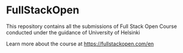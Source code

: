 # FullStackOpen

This repository contains all the submissions of Full Stack Open Course conducted under the guidance of
University of Helsinki

Learn more about the course at https://fullstackopen.com/en
